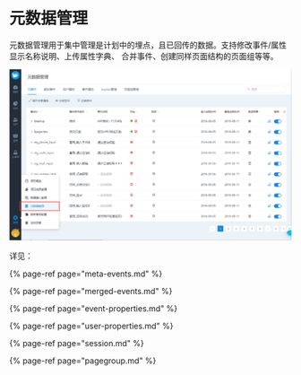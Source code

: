 # 元数据管理

元数据管理用于集中管理是计划中的埋点，且已回传的数据。支持修改事件/属性显示名称说明、上传属性字典、 合并事件、创建同样页面结构的页面组等等。

![](../../../.gitbook/assets/image%20%2892%29.png)

详见：

{% page-ref page="meta-events.md" %}

{% page-ref page="merged-events.md" %}

{% page-ref page="event-properties.md" %}

{% page-ref page="user-properties.md" %}

{% page-ref page="session.md" %}

{% page-ref page="pagegroup.md" %}


